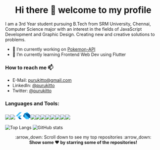 <h1 align="center">Hi there 👋 welcome to my profile</h1>

I am a 3rd Year student pursuing B.Tech from SRM University, Chennai, Computer Science major with an interest in the fields of JavaScript
Development and Graphic Design. Creating new and creative solutions to problems.

- 🔭 I’m currently working on [Pokemon-API](https://github.com/Purukitto/pokemon-api)
- 🌱 I’m currently learning Frontend Web Dev using Flutter

### How to reach me 📫
- E-Mail: [purukitto@gmail.com](mailto:purukitto@gmail.com)
- LinkedIn: [@purukitto](https://www.linkedin.com/in/purukitto/)
- Twitter: [@purukitto](https://twitter.com/purukitto)


### Languages and Tools:

<code><img height="25" src="https://devicons.github.io/devicon/devicon.git/icons/javascript/javascript-original.svg"/></code><code><img height="25" src="https://devicons.github.io/devicon/devicon.git/icons/nodejs/nodejs-original.svg"/></code><code><img height="25" src="https://raw.githubusercontent.com/github/explore/80688e429a7d4ef2fca1e82350fe8e3517d3494d/topics/flutter/flutter.png"></code><code><img height="25" src="https://raw.githubusercontent.com/github/explore/80688e429a7d4ef2fca1e82350fe8e3517d3494d/topics/dart/dart.png"></code><code><img height="25" src="https://devicons.github.io/devicon/devicon.git/icons/cplusplus/cplusplus-original.svg"/></code><code><img height="25" src="https://devicons.github.io/devicon/devicon.git/icons/css3/css3-original.svg"/></code><code><img height="25" src="https://devicons.github.io/devicon/devicon.git/icons/html5/html5-original.svg"/></code><code><img height="25" src="https://devicons.github.io/devicon/devicon.git/icons/visualstudio/visualstudio-plain.svg"/></code><code><img height="25" src="https://devicons.github.io/devicon/devicon.git/icons/illustrator/illustrator-plain.svg"/></code><code><img height="25" src="https://devicons.github.io/devicon/devicon.git/icons/photoshop/photoshop-plain.svg"/></code><code><img height="25" src="https://devicons.github.io/devicon/devicon.git/icons/heroku/heroku-plain.svg"/></code><code><img height="25" src="https://devicons.github.io/devicon/devicon.git/icons/mysql/mysql-plain.svg"/></code>

![Top Langs](https://github-readme-stats.vercel.app/api/top-langs/?username=Purukitto&layout=compact)
![GitHub stats](https://github-readme-stats.vercel.app/api?username=Purukitto&show_icons=true&count_private=true?)


  <p align="center">
    :arrow_down: Scroll down to see my top repositories :arrow_down:
    <br>
    <b>
      Show some ❤️ by starring some of the repositories!
    </b>
  </p>
